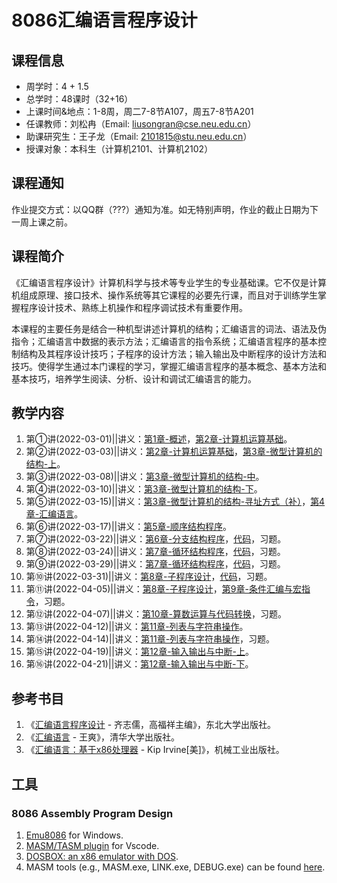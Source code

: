 ﻿# 8086汇编语言程序设计

## 课程信息
- 周学时：4 + 1.5
- 总学时：48课时（32+16）
- 上课时间&地点：1-8周，周二7-8节A107，周五7-8节A201
- 任课教师：刘松冉（Email: liusongran@cse.neu.edu.cn）
- 助课研究生：王子龙（Email: 2101815@stu.neu.edu.cn）
- 授课对象：本科生（计算机2101、计算机2102）

## 课程通知
作业提交方式：以QQ群（???）通知为准。如无特别声明，作业的截止日期为下一周上课之前。

## 课程简介
《汇编语言程序设计》计算机科学与技术等专业学生的专业基础课。它不仅是计算机组成原理、接口技术、操作系统等其它课程的必要先行课，而且对于训练学生掌握程序设计技术、熟练上机操作和程序调试技术有重要作用。

本课程的主要任务是结合一种机型讲述计算机的结构；汇编语言的词法、语法及伪指令；汇编语言中数据的表示方法；汇编语言的指令系统；汇编语言程序的基本控制结构及其程序设计技巧；子程序的设计方法；输入输出及中断程序的设计方法和技巧。使得学生通过本门课程的学习，掌握汇编语言程序的基本概念、基本方法和基本技巧，培养学生阅读、分析、设计和调试汇编语言的能力。

## 教学内容
1. 第①讲(2022-03-01)\|\|讲义：[第1章-概述](./Slides2023/chapter1.pdf)，[第2章-计算机运算基础](./Slides2023/chapter2.pdf)。
2. 第②讲(2022-03-03)\|\|讲义：[第2章-计算机运算基础](./Slides2023/chapter2.pdf)，[第3章-微型计算机的结构-上]()。
3. 第③讲(2022-03-08)\|\|讲义：[第3章-微型计算机的结构-中]()。
4. 第④讲(2022-03-10)\|\|讲义：[第3章-微型计算机的结构-下]()。
5. 第⑤讲(2022-03-15)\|\|讲义：[第3章-微型计算机的结构-寻址方式（补）]()，[第4章-汇编语言]()。
6. 第⑥讲(2022-03-17)\|\|讲义：[第5章-顺序结构程序]()。
7. 第⑦讲(2022-03-22)\|\|讲义：[第6章-分支结构程序]()，[代码]()，习题。
8. 第⑧讲(2022-03-24)\|\|讲义：[第7章-循环结构程序]()，[代码]()，习题。
9. 第⑨讲(2022-03-29)\|\|讲义：[第7章-循环结构程序]()，[代码]()，习题。
10. 第⑩讲(2022-03-31)\|\|讲义：[第8章-子程序设计]()，[代码]()，习题。
11. 第⑪讲(2022-04-05)\|\|讲义：[第8章-子程序设计]()，[第9章-条件汇编与宏指令]()，习题。
12. 第⑫讲(2022-04-07)\|\|讲义：[第10章-算数运算与代码转换]()，习题。
13. 第⑬讲(2022-04-12)\|\|讲义：[第11章-列表与字符串操作]()。
14. 第⑭讲(2022-04-14)\|\|讲义：[第11章-列表与字符串操作]()，习题。
15. 第⑮讲(2022-04-19)\|\|讲义：[第12章-输入输出与中断-上]()。
16. 第⑯讲(2022-04-21)\|\|讲义：[第12章-输入输出与中断-下]()。

## 参考书目
1. 《[汇编语言程序设计](https://book.douban.com/subject/1020163/) - 齐志儒，高福祥主编》，东北大学出版社。
2. 《[汇编语言](https://book.douban.com/subject/35038473/) - 王爽》，清华大学出版社。
3. 《[汇编语言：基于x86处理器](https://book.douban.com/subject/26769528/) - Kip Irvine[美]》，机械工业出版社。

## 工具
### 8086 Assembly Program Design
1. [Emu8086](https://emu8086-microprocessor-emulator.en.softonic.com/) for Windows.
2. [MASM/TASM plugin](https://gitee.com/dosasm/masm-tasm/) for Vscode.
3. [DOSBOX: an x86 emulator with DOS](https://www.dosbox.com/). 
4. MASM tools (e.g., MASM.exe, LINK.exe, DEBUG.exe) can be found [here](https://github.com/liusongran/liusongran.github.io/tree/main/Teaching/Assembly/MASM).